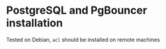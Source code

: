 # PostgreSQL and PgBouncer installation

Tested on Debian, `acl` should be installed on remote machines